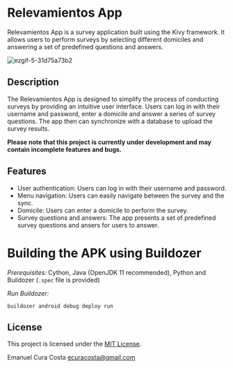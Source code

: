 # Relevamientos App

Relevamientos App is a survey application built using the Kivy framework. It allows users to perform surveys by selecting different domiciles and answering a set of predefined questions and answers.

![ezgif-5-31d75a73b2](https://github.com/ecuracosta/relevamientos_app/assets/47532757/37d5dad8-9a6c-48fd-a407-1aeedbadb52e)

## Description

The Relevamientos App is designed to simplify the process of conducting surveys by providing an intuitive user interface. Users can log in with their username and password, enter a domicile and answer a series of survey questions. The app then can synchronize with a database to upload the survey results.

**Please note that this project is currently under development and may contain incomplete features and bugs.**

## Features

- User authentication: Users can log in with their username and password.
- Menu navigation: Users can easily navigate between the survey and the sync.
- Domicile: Users can enter a domicile to perform the survey.
- Survey questions and answers: The app presents a set of predefined survey questions and ansers for users to answer.

# Building the APK using Buildozer

*Prerequisites:* Cython, Java (OpenJDK 11 recommended), Python and Buildozer (`.spec` file is provided)

*Run Buildozer:*
```
buildozer android debug deploy run
```


## License

This project is licensed under the [MIT License](LICENSE).

Emanuel Cura Costa
ecuracosta@gmail.com
